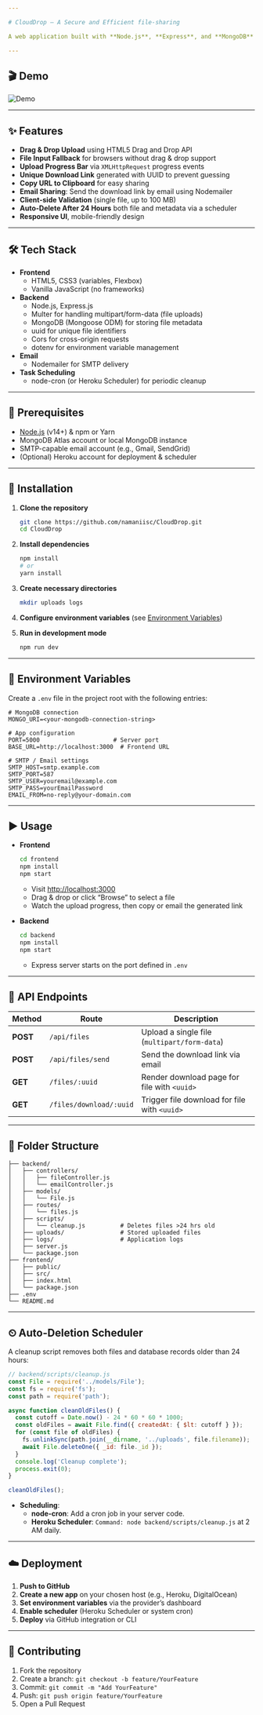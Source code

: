 ```yaml
---

# CloudDrop – A Secure and Efficient file-sharing

A web application built with **Node.js**, **Express**, and **MongoDB** (with a vanilla JavaScript frontend) that lets users drag & drop or select a file to upload, monitor upload progress, generate a unique download link, optionally email that link, and automatically deletes files and database records older than 24 hours.  

---
```


## 🎬 Demo

![Demo](CloudDrop.gif)

---

## ✨ Features

- **Drag & Drop Upload** using HTML5 Drag and Drop API   
- **File Input Fallback** for browsers without drag & drop support   
- **Upload Progress Bar** via `XMLHttpRequest` progress events   
- **Unique Download Link** generated with UUID to prevent guessing   
- **Copy URL to Clipboard** for easy sharing   
- **Email Sharing**: Send the download link by email using Nodemailer   
- **Client-side Validation** (single file, up to 100 MB)   
- **Auto-Delete After 24 Hours** both file and metadata via a scheduler   
- **Responsive UI**, mobile-friendly design   

---

## 🛠 Tech Stack

- **Frontend**  
  - HTML5, CSS3 (variables, Flexbox)  
  - Vanilla JavaScript (no frameworks)  
- **Backend**  
  - Node.js, Express.js  
  - Multer for handling multipart/form-data (file uploads)   
  - MongoDB (Mongoose ODM) for storing file metadata   
  - uuid for unique file identifiers   
  - Cors for cross-origin requests  
  - dotenv for environment variable management   
- **Email**  
  - Nodemailer for SMTP delivery  
- **Task Scheduling**  
  - node-cron (or Heroku Scheduler) for periodic cleanup  

---

## 🔧 Prerequisites

- [Node.js](https://nodejs.org/) (v14+) & npm or Yarn  
- MongoDB Atlas account or local MongoDB instance  
- SMTP-capable email account (e.g., Gmail, SendGrid)  
- (Optional) Heroku account for deployment & scheduler  

---

## 🚀 Installation

1. **Clone the repository**  
   ```bash
   git clone https://github.com/namaniisc/CloudDrop.git
   cd CloudDrop
   ```

2. **Install dependencies**  
   ```bash
   npm install
   # or
   yarn install
   ```

3. **Create necessary directories**  
   ```bash
   mkdir uploads logs
   ```

4. **Configure environment variables** (see [Environment Variables](#environment-variables))  

5. **Run in development mode**  
   ```bash
   npm run dev
   ```

---

## 🔐 Environment Variables

Create a `.env` file in the project root with the following entries:

```dotenv
# MongoDB connection
MONGO_URI=<your-mongodb-connection-string>

# App configuration
PORT=5000                     # Server port
BASE_URL=http://localhost:3000  # Frontend URL

# SMTP / Email settings
SMTP_HOST=smtp.example.com
SMTP_PORT=587
SMTP_USER=youremail@example.com
SMTP_PASS=yourEmailPassword
EMAIL_FROM=no-reply@your-domain.com
```

---

## ▶️ Usage

- **Frontend**  
  ```bash
  cd frontend
  npm install
  npm start
  ```
  - Visit [http://localhost:3000](http://localhost:3000)  
  - Drag & drop or click “Browse” to select a file  
  - Watch the upload progress, then copy or email the generated link  

- **Backend**  
  ```bash
  cd backend
  npm install
  npm start
  ```
  - Express server starts on the port defined in `.env`  

---

## 📡 API Endpoints

| Method | Route                      | Description                                    |
| ------ | -------------------------- | ---------------------------------------------- |
| **POST** | `/api/files`               | Upload a single file (`multipart/form-data`)   |
| **POST** | `/api/files/send`          | Send the download link via email               |
| **GET**  | `/files/:uuid`             | Render download page for file with `<uuid>`    |
| **GET**  | `/files/download/:uuid`    | Trigger file download for file with `<uuid>`   |

---

## 📂 Folder Structure

```
├── backend/
│   ├── controllers/
│   │   ├── fileController.js
│   │   └── emailController.js
│   ├── models/
│   │   └── File.js
│   ├── routes/
│   │   └── files.js
│   ├── scripts/
│   │   └── cleanup.js          # Deletes files >24 hrs old
│   ├── uploads/                # Stored uploaded files
│   ├── logs/                   # Application logs
│   ├── server.js
│   └── package.json
├── frontend/
│   ├── public/
│   ├── src/
│   ├── index.html
│   └── package.json
├── .env
└── README.md
```

---

## ⏲ Auto-Deletion Scheduler

A cleanup script removes both files and database records older than 24 hours:

```js
// backend/scripts/cleanup.js
const File = require('../models/File');
const fs = require('fs');
const path = require('path');

async function cleanOldFiles() {
  const cutoff = Date.now() - 24 * 60 * 60 * 1000;
  const oldFiles = await File.find({ createdAt: { $lt: cutoff } });
  for (const file of oldFiles) {
    fs.unlinkSync(path.join(__dirname, '../uploads', file.filename));
    await File.deleteOne({ _id: file._id });
  }
  console.log('Cleanup complete');
  process.exit(0);
}

cleanOldFiles();
```

- **Scheduling**:  
  - **node-cron**: Add a cron job in your server code.  
  - **Heroku Scheduler**: `Command: node backend/scripts/cleanup.js` at 2 AM daily.

---

## ☁️ Deployment

1. **Push to GitHub**  
2. **Create a new app** on your chosen host (e.g., Heroku, DigitalOcean)  
3. **Set environment variables** via the provider’s dashboard  
4. **Enable scheduler** (Heroku Scheduler or system cron)  
5. **Deploy** via GitHub integration or CLI  

---

## 🤝 Contributing

1. Fork the repository  
2. Create a branch: `git checkout -b feature/YourFeature`  
3. Commit: `git commit -m "Add YourFeature"`  
4. Push: `git push origin feature/YourFeature`  
5. Open a Pull Request  

